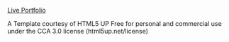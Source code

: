 
[Live Portfolio ](http://www.noejimenez.com/)

A Template courtesy of HTML5 UP
Free for personal and commercial use under the CCA 3.0 license (html5up.net/license)
